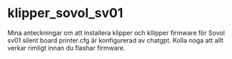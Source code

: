 # klipper_sovol_sv01
Mina anteckningar om att installera klipper och kllipper firmware för Sovol sv01 silent board
printer.cfg är konfigurerad av chatgpt. Kolla noga att allt verkar rimligt innan du flashar firmware.
